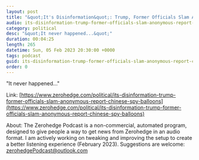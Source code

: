 ```yaml
---
layout: post
title: "&quot;It's Disinformation&quot;: Trump, Former Officials Slam Anonymous Report Of Chinese Spy Balloons Under Their Watch "
audio: its-disinformation-trump-former-officials-slam-anonymous-report-chinese-spy-balloons-0
category: political
desc: "&quot;It never happened...&quot;"
duration: 00:04:25
length: 265
datetime: Sun, 05 Feb 2023 20:30:00 +0000
tags: podcast
guid: its-disinformation-trump-former-officials-slam-anonymous-report-chinese-spy-balloons-0
order: 0
---
```

&quot;It never happened...&quot;

Link: [https://www.zerohedge.com/political/its-disinformation-trump-former-officials-slam-anonymous-report-chinese-spy-balloons](https://www.zerohedge.com/political/its-disinformation-trump-former-officials-slam-anonymous-report-chinese-spy-balloons)

About: The Zerohedge Podcast is a non-commercial, automated program, designed to give people a way to get news from Zerohedge in an audio format.  I am actively working on tweaking and improving the setup to create a better listening experience (February 2023).  Suggestions are welcome: [zerohedgePodcast@outlook.com](mailto:zerohedgePodcast@outlook.com)